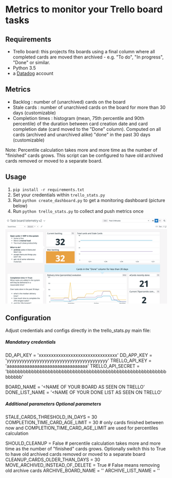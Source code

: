 # Metrics to monitor your Trello board tasks

## Requirements

- Trello board: this projects fits boards using a final column where all completed cards are moved then archived - e.g. "To do", "In progress", "Done" or similar.
- Python 3.5
- a [Datadog](https://www.datadoghq.com/) account


## Metrics

- Backlog : number of (unarchived) cards on the board
- Stale cards : number of unarchived cards on the board for more than 30 days (customizable)
- Completion times : histogram (mean, 75th percentile and 90th percentile) of the duration between card creation date and card completion date (card moved to the "Done" column). Computed on all cards (archived and unarchived alike) "done" in the past 30 days (customizable)

Note: Percentile calculation takes more and more time as the number of "finished" cards grows. This script can be configured to have old archived cards removed or moved to a separate board.

## Usage

1. `pip install -r requirements.txt`
2. Set your credentials within `trello_stats.py`
3. Run `python create_dashboard.py` to get a monitoring dashboard (picture below)
4. Run `python trello_stats.py` to collect and push metrics once

![dashboard_image](dashboard_image.png)

## Configuration

Adjust credentials and configs directly in the trello_stats.py main file:

##### Mandatory credentials

DD_API_KEY = 'xxxxxxxxxxxxxxxxxxxxxxxxxxxxxxxx'
DD_APP_KEY = 'yyyyyyyyyyyyyyyyyyyyyyyyyyyyyyyyyyyyyyyy'
TRELLO_API_KEY = 'aaaaaaaaaaaaaaaaaaaaaaaaaaaaaaaa'
TRELLO_API_SECRET = 'bbbbbbbbbbbbbbbbbbbbbbbbbbbbbbbbbbbbbbbbbbbbbbbbbbbbbbbbbbbbbbbb'

BOARD_NAME = '<NAME OF YOUR BOARD AS SEEN ON TRELLO'
DONE_LIST_NAME = '<NAME OF YOUR DONE LIST AS SEEN ON TRELLO'

##### Additional parameters Optional parameters

STALE_CARDS_THRESHOLD_IN_DAYS = 30
COMPLETION_TIME_CARD_AGE_LIMIT = 30 # only cards finished between now and COMPLETION_TIME_CARD_AGE_LIMIT are used for percentiles calculation

SHOULD_CLEANUP = False # percentile calculation takes more and more time as the number of "finished" cards grows. Optionally switch this to True to have old archived cards removed or moved to a separate board
CLEANUP_CARDS_OLDER_THAN_DAYS = 30
MOVE_ARCHIVED_INSTEAD_OF_DELETE = True # False means removing old archive cards
ARCHIVE_BOARD_NAME = '<NAME OF THE OTHER BOARD AS SEEN ON TRELLO>'
ARCHIVE_LIST_NAME = '<NAME OF THE OTHER LIST AS SEEN ON TRELLO>'